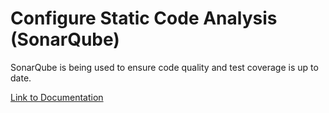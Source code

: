 # Configure Static Code Analysis (SonarQube)

SonarQube is being used to ensure code quality and test coverage is up to date.

[Link to Documentation](https://docs.sonarqube.org/display/SONAR/Documentation)
